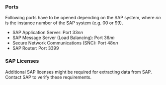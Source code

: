 
### Ports
Following ports have to be opened depending on the SAP system, 
where *nn* is the instance number of the SAP system (e.g. 00 or 99).
- SAP Application Server: Port 33*nn*
- SAP Message Server (Load Balancing): Port 36*nn*
- Secure Network Communications (SNC): Port 48*nn*
- SAP Router: Port 3399


### SAP Licenses
Additional SAP licenses might be required for extracting data from SAP. Contact SAP to verify these requirements.
